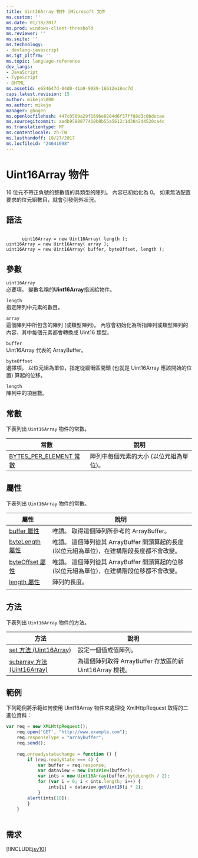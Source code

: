 ```yaml
---
title: Uint16Array 物件 |Microsoft 文件
ms.custom: ''
ms.date: 01/18/2017
ms.prod: windows-client-threshold
ms.reviewer: ''
ms.suite: ''
ms.technology:
- devlang-javascript
ms.tgt_pltfrm: ''
ms.topic: language-reference
dev_langs:
- JavaScript
- TypeScript
- DHTML
ms.assetid: e684647d-04d0-41a9-9089-16612e18ec7d
caps.latest.revision: 15
author: mikejo5000
ms.author: mikejo
manager: ghogen
ms.openlocfilehash: 447c0509a29f1696e0204d6f37ff88d3c0bdecae
ms.sourcegitcommit: aadb9588877418b8b55a5612c1d3842d4520ca4c
ms.translationtype: MT
ms.contentlocale: zh-TW
ms.lasthandoff: 10/27/2017
ms.locfileid: "24641698"
---
```

# <a name="uint16array-object"></a>Uint16Array 物件
16 位元不帶正負號的整數值的具類型的陣列。 內容已初始化為 0。 如果無法配置要求的位元組數目，就會引發例外狀況。  
  
## <a name="syntax"></a>語法  
  
```  
  
      uint16Array = new Uint16Array( length );  
uint16Array = new Uint16Array( array );  
uint16Array = new Uint16Array( buffer, byteOffset, length );  
```  
  
## <a name="parameters"></a>參數  
 `uint16Array`  
 必要項。 變數名稱的**Uint16Array**指派給物件。  
  
 `length`  
 指定陣列中元素的數目。  
  
 `array`  
 這個陣列中所包含的陣列 (或類型陣列)。 內容會初始化為所指陣列或類型陣列的內容，其中每個元素都會轉換成 Uint16 類型。  
  
 `buffer`  
 Uint16Array 代表的 ArrayBuffer。  
  
 `byteOffset`  
 選擇項。 以位元組為單位，指定從緩衝區開頭 (也就是 Uint16Array 應該開始的位置) 算起的位移。  
  
 `length`  
 陣列中的項目數。  
  
## <a name="constants"></a>常數  
 下表列出 `Uint16Array` 物件的常數。  
  
|常數|說明|  
|--------------|-----------------|  
|[BYTES_PER_ELEMENT 常數](../../javascript/reference/bytes-per-element-constant-uint16array.md)|陣列中每個元素的大小 (以位元組為單位)。|  
  
## <a name="properties"></a>屬性  
 下表列出 `Uint16Array` 物件的常數。  
  
|屬性|說明|  
|--------------|-----------------|  
|[buffer 屬性](../../javascript/reference/buffer-property-uint16array.md)|唯讀。 取得這個陣列所參考的 ArrayBuffer。|  
|[byteLength 屬性](../../javascript/reference/bytelength-property-uint16array.md)|唯讀。 這個陣列從其 ArrayBuffer 開頭算起的長度 (以位元組為單位)，在建構階段長度都不會改變。|  
|[byteOffset 屬性](../../javascript/reference/byteoffset-property-uint16array.md)|唯讀。 這個陣列從其 ArrayBuffer 開頭算起的位移 (以位元組為單位)，在建構階段位移都不會改變。|  
|[length 屬性](../../javascript/reference/length-property-uint16array.md)|陣列的長度。|  
|||  
  
## <a name="methods"></a>方法  
 下表列出 `Uint16Array` 物件的方法。  
  
|方法|說明|  
|------------|-----------------|  
|[set 方法 (Uint16Array)](../../javascript/reference/set-method-uint16array.md)|設定一個值或值陣列。|  
|[subarray 方法 (Uint16Array)](../../javascript/reference/subarray-method-uint16array.md)|為這個陣列取得 ArrayBuffer 存放區的新 Uint16Array 檢視。|  
  
## <a name="example"></a>範例  
 下列範例將示範如何使用 Uint16Array 物件來處理從 XmlHttpRequest 取得的二進位資料：  
  
```JavaScript  
var req = new XMLHttpRequest();  
    req.open('GET', "http://www.example.com");  
    req.responseType = "arraybuffer";  
    req.send();  
  
    req.onreadystatechange = function () {  
        if (req.readyState === 4) {  
            var buffer = req.response;  
            var dataview = new DataView(buffer);  
            var ints = new Uint16Array(buffer.byteLength / 2);  
            for (var i = 0; i < ints.length; i++) {  
                ints[i] = dataview.getUint16(i * 2);  
            }  
        alert(ints[10]);  
        }  
    }  
  
```  
  
## <a name="requirements"></a>需求  
 [!INCLUDE[jsv10](../../javascript/reference/includes/jsv10-md.md)]